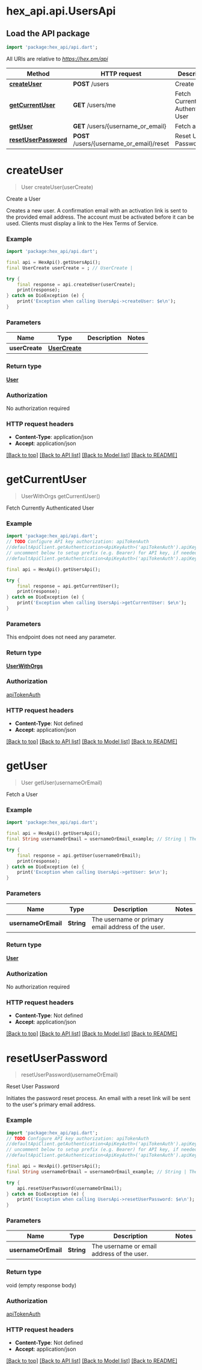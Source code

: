 # hex_api.api.UsersApi

## Load the API package
```dart
import 'package:hex_api/api.dart';
```

All URIs are relative to *https://hex.pm/api*

Method | HTTP request | Description
------------- | ------------- | -------------
[**createUser**](UsersApi.md#createuser) | **POST** /users | Create a User
[**getCurrentUser**](UsersApi.md#getcurrentuser) | **GET** /users/me | Fetch Currently Authenticated User
[**getUser**](UsersApi.md#getuser) | **GET** /users/{username_or_email} | Fetch a User
[**resetUserPassword**](UsersApi.md#resetuserpassword) | **POST** /users/{username_or_email}/reset | Reset User Password


# **createUser**
> User createUser(userCreate)

Create a User

Creates a new user. A confirmation email with an activation link is sent to the provided email address.  The account must be activated before it can be used.  Clients must display a link to the Hex Terms of Service.

### Example
```dart
import 'package:hex_api/api.dart';

final api = HexApi().getUsersApi();
final UserCreate userCreate = ; // UserCreate | 

try {
    final response = api.createUser(userCreate);
    print(response);
} catch on DioException (e) {
    print('Exception when calling UsersApi->createUser: $e\n');
}
```

### Parameters

Name | Type | Description  | Notes
------------- | ------------- | ------------- | -------------
 **userCreate** | [**UserCreate**](UserCreate.md)|  | 

### Return type

[**User**](User.md)

### Authorization

No authorization required

### HTTP request headers

 - **Content-Type**: application/json
 - **Accept**: application/json

[[Back to top]](#) [[Back to API list]](../README.md#documentation-for-api-endpoints) [[Back to Model list]](../README.md#documentation-for-models) [[Back to README]](../README.md)

# **getCurrentUser**
> UserWithOrgs getCurrentUser()

Fetch Currently Authenticated User

### Example
```dart
import 'package:hex_api/api.dart';
// TODO Configure API key authorization: apiTokenAuth
//defaultApiClient.getAuthentication<ApiKeyAuth>('apiTokenAuth').apiKey = 'YOUR_API_KEY';
// uncomment below to setup prefix (e.g. Bearer) for API key, if needed
//defaultApiClient.getAuthentication<ApiKeyAuth>('apiTokenAuth').apiKeyPrefix = 'Bearer';

final api = HexApi().getUsersApi();

try {
    final response = api.getCurrentUser();
    print(response);
} catch on DioException (e) {
    print('Exception when calling UsersApi->getCurrentUser: $e\n');
}
```

### Parameters
This endpoint does not need any parameter.

### Return type

[**UserWithOrgs**](UserWithOrgs.md)

### Authorization

[apiTokenAuth](../README.md#apiTokenAuth)

### HTTP request headers

 - **Content-Type**: Not defined
 - **Accept**: application/json

[[Back to top]](#) [[Back to API list]](../README.md#documentation-for-api-endpoints) [[Back to Model list]](../README.md#documentation-for-models) [[Back to README]](../README.md)

# **getUser**
> User getUser(usernameOrEmail)

Fetch a User

### Example
```dart
import 'package:hex_api/api.dart';

final api = HexApi().getUsersApi();
final String usernameOrEmail = usernameOrEmail_example; // String | The username or primary email address of the user.

try {
    final response = api.getUser(usernameOrEmail);
    print(response);
} catch on DioException (e) {
    print('Exception when calling UsersApi->getUser: $e\n');
}
```

### Parameters

Name | Type | Description  | Notes
------------- | ------------- | ------------- | -------------
 **usernameOrEmail** | **String**| The username or primary email address of the user. | 

### Return type

[**User**](User.md)

### Authorization

No authorization required

### HTTP request headers

 - **Content-Type**: Not defined
 - **Accept**: application/json

[[Back to top]](#) [[Back to API list]](../README.md#documentation-for-api-endpoints) [[Back to Model list]](../README.md#documentation-for-models) [[Back to README]](../README.md)

# **resetUserPassword**
> resetUserPassword(usernameOrEmail)

Reset User Password

Initiates the password reset process. An email with a reset link will be sent to the user's primary email address.

### Example
```dart
import 'package:hex_api/api.dart';
// TODO Configure API key authorization: apiTokenAuth
//defaultApiClient.getAuthentication<ApiKeyAuth>('apiTokenAuth').apiKey = 'YOUR_API_KEY';
// uncomment below to setup prefix (e.g. Bearer) for API key, if needed
//defaultApiClient.getAuthentication<ApiKeyAuth>('apiTokenAuth').apiKeyPrefix = 'Bearer';

final api = HexApi().getUsersApi();
final String usernameOrEmail = usernameOrEmail_example; // String | The username or email address of the user.

try {
    api.resetUserPassword(usernameOrEmail);
} catch on DioException (e) {
    print('Exception when calling UsersApi->resetUserPassword: $e\n');
}
```

### Parameters

Name | Type | Description  | Notes
------------- | ------------- | ------------- | -------------
 **usernameOrEmail** | **String**| The username or email address of the user. | 

### Return type

void (empty response body)

### Authorization

[apiTokenAuth](../README.md#apiTokenAuth)

### HTTP request headers

 - **Content-Type**: Not defined
 - **Accept**: application/json

[[Back to top]](#) [[Back to API list]](../README.md#documentation-for-api-endpoints) [[Back to Model list]](../README.md#documentation-for-models) [[Back to README]](../README.md)

